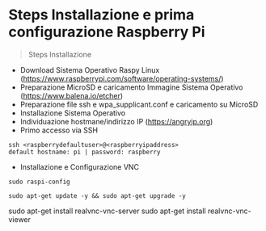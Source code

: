 # Steps Installazione e prima configurazione Raspberry Pi

> Steps Installazione
- Download Sistema Operativo Raspy Linux (https://www.raspberrypi.com/software/operating-systems/)
- Preparazione MicroSD e caricamento Immagine Sistema Operativo (https://www.balena.io/etcher)
- Preparazione file ssh e wpa_supplicant.conf e caricamento su MicroSD 
- Installazione Sistema Operativo 
- Individuazione hostmane/indirizzo IP (https://angryip.org)
- Primo accesso via SSH 
```
ssh <raspberrydefaultuser>@<raspberryipaddress>
default hostname: pi | password: raspberry
```

- Installazione e Configurazione VNC 
```
sudo raspi-config
```
```
sudo apt-get update -y && sudo apt-get upgrade -y
```
sudo apt-get install realvnc-vnc-server
sudo apt-get install realvnc-vnc-viewer
```
